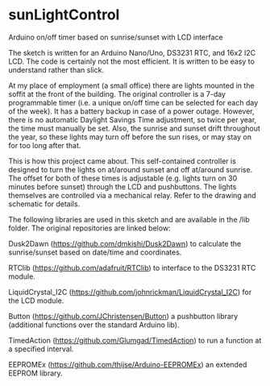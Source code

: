 # sunLightControl
Arduino on/off timer based on sunrise/sunset with LCD interface

The sketch is written for an Arduino Nano/Uno, DS3231 RTC, and 16x2 I2C LCD.
The code is certainly not the most efficient. It is written to be easy to understand rather than slick.

At my place of employment (a small office) there are lights mounted in the soffit at the front of the building. The original controller is a 7-day programmable timer (i.e. a unique on/off time can be selected for each day of the week). It has a battery backup in case of a power outage. However, there is no automatic Daylight Savings Time adjustment, so twice per year, the time must manually be set. Also, the sunrise and sunset drift throughout the year, so these lights may turn off before the sun rises, or may stay on for too long after that.

This is how this project came about. This self-contained controller is designed to turn the lights on at/around sunset and off at/around sunrise. The offset for both of these times is adjustable (e.g. lights turn on 30 minutes before sunset) through the LCD and pushbuttons. The lights themselves are controlled via a mechanical relay. Refer to the drawing and schematic for details.

The following libraries are used in this sketch and are available in the /lib folder.
The original repositories are linked below:

Dusk2Dawn (https://github.com/dmkishi/Dusk2Dawn) to calculate the sunrise/sunset based on date/time and coordinates.

RTClib (https://github.com/adafruit/RTClib) to interface to the DS3231 RTC module.

LiquidCrystal_I2C (https://github.com/johnrickman/LiquidCrystal_I2C) for the LCD module.

Button (https://github.com/JChristensen/Button) a pushbutton library (additional functions over the standard Arduino lib).

TimedAction (https://github.com/Glumgad/TimedAction) to run a function at a specified interval.

EEPROMEx (https://github.com/thijse/Arduino-EEPROMEx) an extended EEPROM library.
